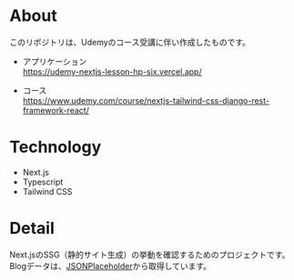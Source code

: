 # About
このリポジトリは、Udemyのコース受講に伴い作成したものです。

- アプリケーション<br>
https://udemy-nextjs-lesson-hp-six.vercel.app/

- コース<br>
https://www.udemy.com/course/nextjs-tailwind-css-django-rest-framework-react/


# Technology
- Next.js
- Typescript
- Tailwind CSS


# Detail
Next.jsのSSG（静的サイト生成）の挙動を確認するためのプロジェクトです。Blogデータは、[JSONPlaceholder](https://jsonplaceholder.typicode.com/)から取得しています。
